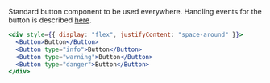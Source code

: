 Standard button component to be used everywhere. Handling events for the button is described [here](https://reactjs.org/docs/handling-events.html).
```jsx
<div style={{ display: "flex", justifyContent: "space-around" }}>
  <Button>Button</Button>
  <Button type="info">Button</Button>
  <Button type="warning">Button</Button>
  <Button type="danger">Button</Button>
</div>
```
